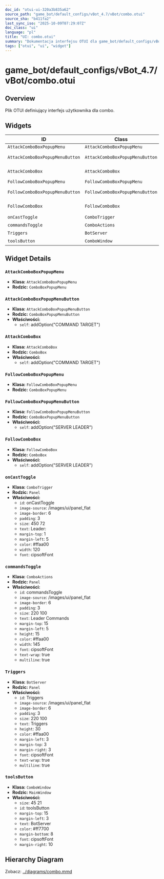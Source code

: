 ```yaml
---
doc_id: "otui-ui-320a3b835a62"
source_path: "game_bot/default_configs/vBot_4.7/vBot/combo.otui"
source_sha: "b411fa2"
last_sync_iso: "2025-10-09T07:29:07Z"
doc_class: "ui"
language: "pl"
title: "UI: combo.otui"
summary: "Dokumentacja interfejsu OTUI dla game_bot/default_configs/vBot_4.7/vBot/combo.otui"
tags: ["otui", "ui", "widget"]
---
```


# game_bot/default_configs/vBot_4.7/vBot/combo.otui

## Overview

Plik OTUI definiujący interfejs użytkownika dla combo.

## Widgets

| ID | Class | Parent | Key Properties |
|----|-------|--------|----------------|
| `AttackComboBoxPopupMenu` | `AttackComboBoxPopupMenu` | `ComboBoxPopupMenu` |  |
| `AttackComboBoxPopupMenuButton` | `AttackComboBoxPopupMenuButton` | `ComboBoxPopupMenuButton` | self=addOption("COMMAND TARGET") |
| `AttackComboBox` | `AttackComboBox` | `ComboBox` | self=addOption("COMMAND TARGET") |
| `FollowComboBoxPopupMenu` | `FollowComboBoxPopupMenu` | `ComboBoxPopupMenu` |  |
| `FollowComboBoxPopupMenuButton` | `FollowComboBoxPopupMenuButton` | `ComboBoxPopupMenuButton` | self=addOption("SERVER LEADER") |
| `FollowComboBox` | `FollowComboBox` | `ComboBox` | self=addOption("SERVER LEADER") |
| `onCastToggle` | `ComboTrigger` | `Panel` | size=450 72 |
| `commandsToggle` | `ComboActions` | `Panel` | size=220 100 |
| `Triggers` | `BotServer` | `Panel` | size=220 100 |
| `toolsButton` | `ComboWindow` | `MainWindow` | size=45 21 |

## Widget Details

### `AttackComboBoxPopupMenu`

- **Klasa:** `AttackComboBoxPopupMenu`
- **Rodzic:** `ComboBoxPopupMenu`

### `AttackComboBoxPopupMenuButton`

- **Klasa:** `AttackComboBoxPopupMenuButton`
- **Rodzic:** `ComboBoxPopupMenuButton`
- **Właściwości:**
  - `self`: addOption("COMMAND TARGET")

### `AttackComboBox`

- **Klasa:** `AttackComboBox`
- **Rodzic:** `ComboBox`
- **Właściwości:**
  - `self`: addOption("COMMAND TARGET")

### `FollowComboBoxPopupMenu`

- **Klasa:** `FollowComboBoxPopupMenu`
- **Rodzic:** `ComboBoxPopupMenu`

### `FollowComboBoxPopupMenuButton`

- **Klasa:** `FollowComboBoxPopupMenuButton`
- **Rodzic:** `ComboBoxPopupMenuButton`
- **Właściwości:**
  - `self`: addOption("SERVER LEADER")

### `FollowComboBox`

- **Klasa:** `FollowComboBox`
- **Rodzic:** `ComboBox`
- **Właściwości:**
  - `self`: addOption("SERVER LEADER")

### `onCastToggle`

- **Klasa:** `ComboTrigger`
- **Rodzic:** `Panel`
- **Właściwości:**
  - `id`: onCastToggle
  - `image-source`: /images/ui/panel_flat
  - `image-border`: 6
  - `padding`: 3
  - `size`: 450 72
  - `text`: Leader:
  - `margin-top`: 1
  - `margin-left`: 5
  - `color`: #ffaa00
  - `width`: 120
  - `font`: cipsoftFont

### `commandsToggle`

- **Klasa:** `ComboActions`
- **Rodzic:** `Panel`
- **Właściwości:**
  - `id`: commandsToggle
  - `image-source`: /images/ui/panel_flat
  - `image-border`: 6
  - `padding`: 3
  - `size`: 220 100
  - `text`: Leader Commands
  - `margin-top`: 15
  - `margin-left`: 5
  - `height`: 15
  - `color`: #ffaa00
  - `width`: 145
  - `font`: cipsoftFont
  - `text-wrap`: true
  - `multiline`: true

### `Triggers`

- **Klasa:** `BotServer`
- **Rodzic:** `Panel`
- **Właściwości:**
  - `id`: Triggers
  - `image-source`: /images/ui/panel_flat
  - `image-border`: 6
  - `padding`: 3
  - `size`: 220 100
  - `text`: Triggers
  - `height`: 30
  - `color`: #ffaa00
  - `margin-left`: 3
  - `margin-top`: 3
  - `margin-right`: 3
  - `font`: cipsoftFont
  - `text-wrap`: true
  - `multiline`: true

### `toolsButton`

- **Klasa:** `ComboWindow`
- **Rodzic:** `MainWindow`
- **Właściwości:**
  - `size`: 45 21
  - `id`: toolsButton
  - `margin-top`: 15
  - `margin-left`: 3
  - `text`: BotServer
  - `color`: #ff7700
  - `margin-bottom`: 8
  - `font`: cipsoftFont
  - `margin-right`: 10

## Hierarchy Diagram

Zobacz: [../diagrams/combo.mmd](../diagrams/combo.mmd)
